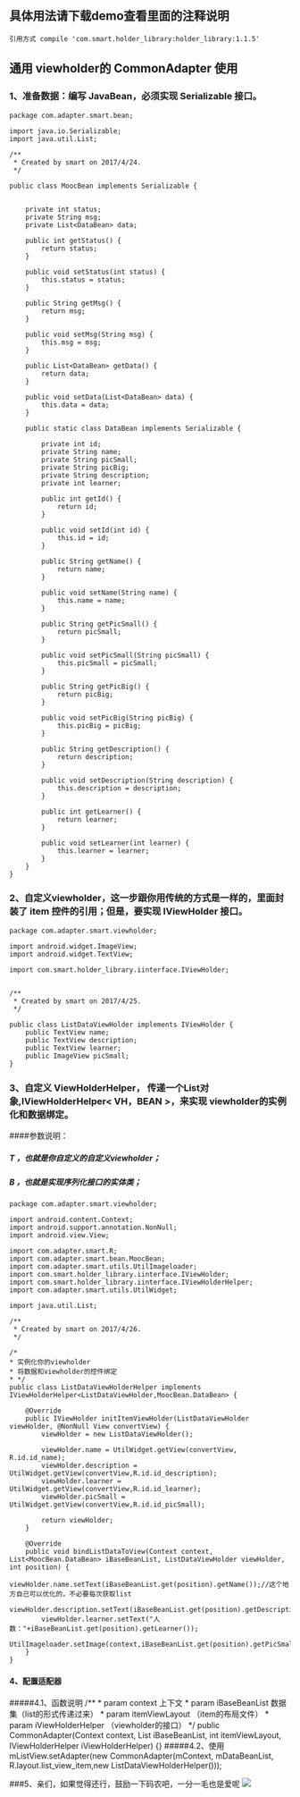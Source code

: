 ## 具体用法请下载demo查看里面的注释说明
    引用方式 compile 'com.smart.holder_library:holder_library:1.1.5'
## 通用 viewholder的 CommonAdapter 使用
### 1、准备数据：编写 JavaBean，必须实现 Serializable 接口。
	package com.adapter.smart.bean;

	import java.io.Serializable;
	import java.util.List;

	/**
	 * Created by smart on 2017/4/24.
	 */

	public class MoocBean implements Serializable {


	    private int status;
	    private String msg;
	    private List<DataBean> data;

	    public int getStatus() {
	        return status;
	    }

	    public void setStatus(int status) {
	        this.status = status;
	    }

	    public String getMsg() {
	        return msg;
	    }

	    public void setMsg(String msg) {
	        this.msg = msg;
	    }

	    public List<DataBean> getData() {
	        return data;
	    }

	    public void setData(List<DataBean> data) {
	        this.data = data;
	    }

	    public static class DataBean implements Serializable {

	        private int id;
	        private String name;
	        private String picSmall;
	        private String picBig;
	        private String description;
	        private int learner;

	        public int getId() {
	            return id;
	        }

	        public void setId(int id) {
	            this.id = id;
	        }

	        public String getName() {
	            return name;
	        }

	        public void setName(String name) {
	            this.name = name;
	        }

	        public String getPicSmall() {
	            return picSmall;
	        }

	        public void setPicSmall(String picSmall) {
	            this.picSmall = picSmall;
	        }

	        public String getPicBig() {
	            return picBig;
	        }

	        public void setPicBig(String picBig) {
	            this.picBig = picBig;
	        }

	        public String getDescription() {
	            return description;
	        }

	        public void setDescription(String description) {
	            this.description = description;
	        }

	        public int getLearner() {
	            return learner;
	        }

	        public void setLearner(int learner) {
	            this.learner = learner;
	        }
	    }
	}


### 2、自定义viewholder，这一步跟你用传统的方式是一样的，里面封装了 item 控件的引用；但是，要实现 IViewHolder 接口。
	package com.adapter.smart.viewholder;

	import android.widget.ImageView;
	import android.widget.TextView;

	import com.smart.holder_library.iinterface.IViewHolder;


	/**
	 * Created by smart on 2017/4/25.
	 */

	public class ListDataViewHolder implements IViewHolder {
	    public TextView name;
	    public TextView description;
	    public TextView learner;
	    public ImageView picSmall;
	}
### 3、自定义 ViewHolderHelper， 传递一个List对象,IViewHolderHelper< VH，BEAN >，来实现 viewholder的实例化和数据绑定。
####参数说明：
##### T ，也就是你自定义的自定义viewholder；
##### B ，也就是实现序列化接口的实体类；
	package com.adapter.smart.viewholder;

	import android.content.Context;
	import android.support.annotation.NonNull;
	import android.view.View;

	import com.adapter.smart.R;
	import com.adapter.smart.bean.MoocBean;
	import com.adapter.smart.utils.UtilImageloader;
	import com.smart.holder_library.iinterface.IViewHolder;
	import com.smart.holder_library.iinterface.IViewHolderHelper;
	import com.adapter.smart.utils.UtilWidget;

	import java.util.List;

	/**
	 * Created by smart on 2017/4/26.
	 */

	/*
	* 实例化你的viewholder
	* 将数据和viewholder的控件绑定
	* */
	public class ListDataViewHolderHelper implements IViewHolderHelper<ListDataViewHolder,MoocBean.DataBean> {

	    @Override
	    public IViewHolder initItemViewHolder(ListDataViewHolder viewHolder, @NonNull View convertView) {
	        viewHolder = new ListDataViewHolder();

	        viewHolder.name = UtilWidget.getView(convertView, R.id.id_name);
	        viewHolder.description = UtilWidget.getView(convertView,R.id.id_description);
	        viewHolder.learner = UtilWidget.getView(convertView,R.id.id_learner);
	        viewHolder.picSmall = UtilWidget.getView(convertView,R.id.id_picSmall);

	        return viewHolder;
	    }

	    @Override
	    public void bindListDataToView(Context context, List<MoocBean.DataBean> iBaseBeanList, ListDataViewHolder viewHolder, int position) {
	        viewHolder.name.setText(iBaseBeanList.get(position).getName());//这个地方自己可以优化的，不必要每次获取list
	        viewHolder.description.setText(iBaseBeanList.get(position).getDescription());
	        viewHolder.learner.setText("人数："+iBaseBeanList.get(position).getLearner());
	        UtilImageloader.setImage(context,iBaseBeanList.get(position).getPicSmall(),viewHolder.picSmall);
	    }
	}



#### 4、配置适配器
#####4.1、函数说明
    /**
     * param context 上下文
     * param iBaseBeanList 数据集（list的形式传递过来）
     * param itemViewLayout （item的布局文件）
     * param iViewHolderHelper （viewholder的接口）
     */
    public CommonAdapter(Context context, List<BEAN> iBaseBeanList, int itemViewLayout, IViewHolderHelper iViewHolderHelper) {}
#####4.2、使用
	mListView.setAdapter(new CommonAdapter(mContext, mDataBeanList, R.layout.list_view_item,new ListDataViewHolderHelper()));

###5、亲们，如果觉得还行，鼓励一下码农吧，一分一毛也是爱呢
![](https://github.com/xubinbin1024/CommonAdapter-master/blob/master/img/pay.png)

